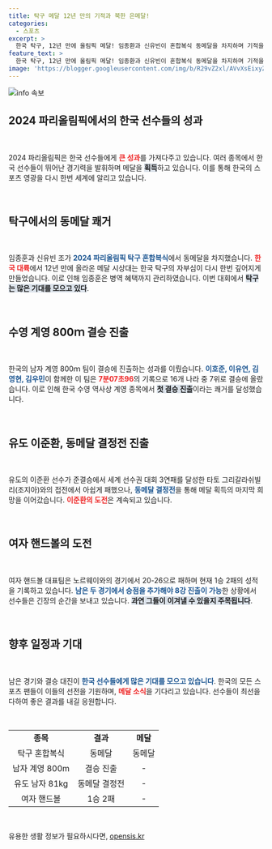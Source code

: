 ```yaml
---
title: 탁구 메달 12년 만의 기적과 북한 은메달!
categories:
  - 스포츠
excerpt: >
  한국 탁구, 12년 만에 올림픽 메달! 임종환과 신유빈이 혼합복식 동메달을 차지하며 기적을 이뤘습니다. 파리 올림픽의 흥미진진한 뉴스를 놓치지 마세요!
feature_text: >
  한국 탁구, 12년 만에 올림픽 메달! 임종환과 신유빈이 혼합복식 동메달을 차지하며 기적을 이뤘습니다. 파리 올림픽의 흥미진진한 뉴스를 놓치지 마세요!
image: 'https://blogger.googleusercontent.com/img/b/R29vZ2xl/AVvXsEixyZcFfHzMRdzZMjFBmAUKJYCLCGyLL1o632UiGVXcaFdKo_bkvkuCioo0uUKlGfBVcT3P84aROyZIXSBEx3Aw5nCQ3pTgDom1WDC4m8eifvWiAmWEEVb4x6G_l8C0QH225ldMjyaFvpxGEBGNO37VmDTDMHGhJPq73UglMfDca1-0aw/s1600/blogspot.png'
---
```


<p><img src="https://blogger.googleusercontent.com/img/b/R29vZ2xl/AVvXsEixyZcFfHzMRdzZMjFBmAUKJYCLCGyLL1o632UiGVXcaFdKo_bkvkuCioo0uUKlGfBVcT3P84aROyZIXSBEx3Aw5nCQ3pTgDom1WDC4m8eifvWiAmWEEVb4x6G_l8C0QH225ldMjyaFvpxGEBGNO37VmDTDMHGhJPq73UglMfDca1-0aw/s1600/blogspot.png" alt="info 속보" /></p>

<h2 data-ke-size="size26">2024 파리올림픽에서의 한국 선수들의 성과</h2>

<p data-ke-size="size16">&nbsp;</p>

<p>2024 파리올림픽은 한국 선수들에게 <b><span style="color: #ee2323;">큰 성과</span></b>를 가져다주고 있습니다. 여러 종목에서 한국 선수들이 뛰어난 경기력을 발휘하며 메달을 <b><span style="background-color: #21538527;">획득</span></b>하고 있습니다. 이를 통해 한국의 스포츠 영광을 다시 한번 세계에 알리고 있습니다. </p>

<p data-ke-size="size16">&nbsp;</p>

<h2 data-ke-size="size26">탁구에서의 동메달 쾌거</h2>

<p data-ke-size="size16">&nbsp;</p>

<p>임종훈과 신유빈 조가 <b><span style="color: #1a5490;">2024 파리올림픽 탁구 혼합복식</span></b>에서 동메달을 차지했습니다. <b><span style="color: #ee2323;">한국 대륙</span></b>에서 12년 만에 올라온 메달 시상대는 한국 탁구의 자부심이 다시 한번 깊어지게 만들었습니다. 이로 인해 임종훈은 병역 혜택까지 관리하였습니다. 이번 대회에서 <b><span style="background-color: #21538527;">탁구는 많은 기대를 모으고 있다</span></b>. </p>

<p data-ke-size="size16">&nbsp;</p>

<h2 data-ke-size="size26">수영 계영 800ｍ 결승 진출</h2>

<p data-ke-size="size16">&nbsp;</p>

<p>한국의 남자 계영 800ｍ 팀이 결승에 진출하는 성과를 이뤘습니다. <b><span style="color: #1a5490;">이호준, 이유연, 김영현, 김우민</span></b>이 함께한 이 팀은 <b><span style="color: #ee2323;">7분07초96</span></b>의 기록으로 16개 나라 중 7위로 결승에 올랐습니다. 이로 인해 한국 수영 역사상 계영 종목에서 <b><span style="background-color: #21538527;">첫 결승 진출</span></b>이라는 쾌거를 달성했습니다.</p>

<p data-ke-size="size16">&nbsp;</p>

<h2 data-ke-size="size26">유도 이준환, 동메달 결정전 진출</h2>

<p data-ke-size="size16">&nbsp;</p>

<p>유도의 이준환 선수가 준결승에서 세계 선수권 대회 3연패를 달성한 타토 그리갈라쉬빌리(조지아)와의 접전에서 아쉽게 패했으나, <b><span style="color: #1a5490;">동메달 결정전</span></b>을 통해 메달 획득의 마지막 희망을 이어갔습니다. <b><span style="color: #ee2323;">이준환의 도전</span></b>은 계속되고 있습니다.</p>

<p data-ke-size="size16">&nbsp;</p>

<h2 data-ke-size="size26">여자 핸드볼의 도전</h2>

<p data-ke-size="size16">&nbsp;</p>

<p>여자 핸드볼 대표팀은 노르웨이와의 경기에서 20-26으로 패하며 현재 1승 2패의 성적을 기록하고 있습니다. <b><span style="color: #1a5490;">남은 두 경기에서 승점을 추가해야 8강 진출이 가능</span></b>한 상황에서 선수들은 긴장의 순간을 보내고 있습니다. <b><span style="background-color: #21538527;">과연 그들이 이겨낼 수 있을지 주목됩니다</span></b>.</p>

<p data-ke-size="size16">&nbsp;</p>

<h2 data-ke-size="size26">향후 일정과 기대</h2>

<p data-ke-size="size16">&nbsp;</p>

<p>남은 경기와 결승 대진이 <b><span style="color: #1a5490;">한국 선수들에게 많은 기대를 모으고 있습니다</span></b>. 한국의 모든 스포츠 팬들이 이들의 선전을 기원하며, <b><span style="color: #ee2323;">메달 소식</span></b>을 기다리고 있습니다. 선수들이 최선을 다하여 좋은 결과를 내길 응원합니다.</p>

<p data-ke-size="size16">&nbsp;</p>

<table style="width: 100%; border-collapse: collapse;">
<tr>
<td style="text-align: center; height: 17px;"><b>종목</b></td>
<td style="text-align: center; height: 17px;"><b>결과</b></td>
<td style="text-align: center; height: 17px;"><b>메달</b></td>
</tr>
<tr>
<td style="text-align: center; height: 17px;">탁구 혼합복식</td>
<td style="text-align: center; height: 17px;">동메달</td>
<td style="text-align: center; height: 17px;">동메달</td>
</tr>
<tr>
<td style="text-align: center; height: 17px;">남자 계영 800m</td>
<td style="text-align: center; height: 17px;">결승 진출</td>
<td style="text-align: center; height: 17px;">-</td>
</tr>
<tr>
<td style="text-align: center; height: 17px;">유도 남자 81kg</td>
<td style="text-align: center; height: 17px;">동메달 결정전</td>
<td style="text-align: center; height: 17px;">-</td>
</tr>
<tr>
<td style="text-align: center; height: 17px;">여자 핸드볼</td>
<td style="text-align: center; height: 17px;">1승 2패</td>
<td style="text-align: center; height: 17px;">-</td>
</tr>
</table>

<p data-ke-size="size16">&nbsp;</p>
유용한 생활 정보가 필요하시다면, <a href="https://opensis.kr" rel="dofollow">opensis.kr</a>


